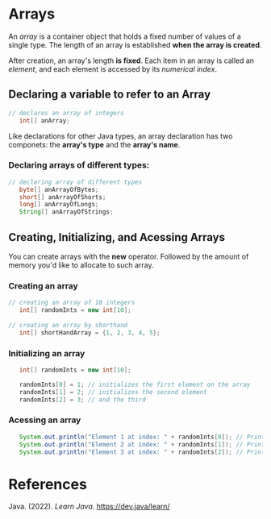 # Arrays 

An *array* is a container object that holds a fixed number of values 
of a single type. The length of an array is established **when the 
array is created**. 

After creation, an array's length **is fixed**. Each item in an array 
is called an *element*, and each element is accessed by its *numerical 
index*. 

## Declaring a variable to refer to an Array 
``` java 
// declares an array of integers
   int[] anArray;
``` 

Like declarations for other Java types, an array declaration 
has two componets: the **array's type** and the **array's name**. 

### Declaring arrays of different types: 
``` java 
// declaring array of different types
   byte[] anArrayOfBytes;
   short[] anArrayOfShorts;
   long[] anArrayOfLongs;
   String[] anArrayOfStrings;
``` 

## Creating, Initializing, and Acessing Arrays 
You can create arrays with the **new** operator. Followed by the amount of memory you'd like to allocate to such array. 

### Creating an array
``` java 
// creating an array of 10 integers
   int[] randomInts = new int[10];
        
// creating an array by shorthand 
   int[] shortHandArray = {1, 2, 3, 4, 5}; 
``` 

### Initializing an array 
``` java 
   int[] randomInts = new int[10];

   randomInts[0] = 1; // initializes the first element on the array 
   randomInts[1] = 2; // initializes the second element 
   randomInts[2] = 3; // and the third
``` 
### Acessing an array 
``` java 
   System.out.println("Element 1 at index: " + randomInts[0]); // Prints 1 
   System.out.println("Element 2 at index: " + randomInts[1]); // Prints 2 
   System.out.println("Element 3 at index: " + randomInts[2]); // Prints 3
``` 

# References 
Java. (2022). *Learn Java*. <https://dev.java/learn/> 
